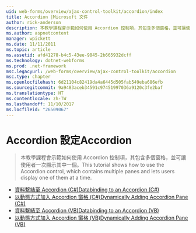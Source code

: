 ```yaml
---
uid: web-forms/overview/ajax-control-toolkit/accordion/index
title: Accordion |Microsoft 文件
author: rick-anderson
description: 本教學課程會示範如何使用 Accordion 控制項，其包含多個窗格，並可讓使用者一次顯示其中一個。
ms.author: aspnetcontent
manager: wpickett
ms.date: 11/11/2011
ms.topic: article
ms.assetid: afd41278-b4c5-43ee-9845-2b665932dcff
ms.technology: dotnet-webforms
ms.prod: .net-framework
msc.legacyurl: /web-forms/overview/ajax-control-toolkit/accordion
msc.type: chapter
ms.openlocfilehash: 6d21104c82419da4a6445d505fab549eba686efb
ms.sourcegitcommit: 9a9483aceb34591c97451997036a9120c3fe2baf
ms.translationtype: HT
ms.contentlocale: zh-TW
ms.lasthandoff: 11/10/2017
ms.locfileid: "26509067"
---
```

<a name="accordion"></a><span data-ttu-id="fd8e8-103">Accordion 設定</span><span class="sxs-lookup"><span data-stu-id="fd8e8-103">Accordion</span></span>
====================
> <span data-ttu-id="fd8e8-104">本教學課程會示範如何使用 Accordion 控制項，其包含多個窗格，並可讓使用者一次顯示其中一個。</span><span class="sxs-lookup"><span data-stu-id="fd8e8-104">This tutorial shows how to use the Accordion control, which contains multiple panes and lets users display one of them at a time.</span></span>


- [<span data-ttu-id="fd8e8-105">資料繫結至 Accordion (C#)</span><span class="sxs-lookup"><span data-stu-id="fd8e8-105">Databinding to an Accordion (C#)</span></span>](databinding-to-an-accordion-cs.md)
- [<span data-ttu-id="fd8e8-106">以動態方式加入 Accordion 窗格 (C#)</span><span class="sxs-lookup"><span data-stu-id="fd8e8-106">Dynamically Adding Accordion Pane (C#)</span></span>](dynamically-adding-an-accordion-pane-cs.md)
- [<span data-ttu-id="fd8e8-107">資料繫結至 Accordion (VB)</span><span class="sxs-lookup"><span data-stu-id="fd8e8-107">Databinding to an Accordion (VB)</span></span>](databinding-to-an-accordion-vb.md)
- [<span data-ttu-id="fd8e8-108">以動態方式加入 Accordion 窗格 (VB)</span><span class="sxs-lookup"><span data-stu-id="fd8e8-108">Dynamically Adding Accordion Pane (VB)</span></span>](dynamically-adding-an-accordion-pane-vb.md)
